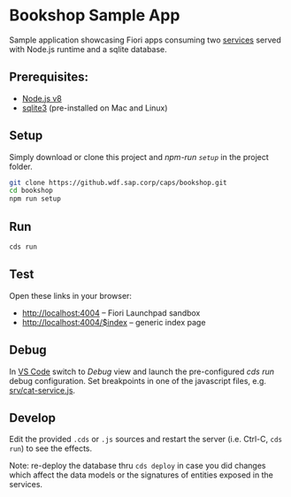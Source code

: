 # Bookshop Sample App

Sample application showcasing Fiori apps consuming two [services](srv/cat-service.cds) served with Node.js runtime and a sqlite database.

## Prerequisites:

* [Node.js v8](https://nodejs.org/en/)
* [sqlite3](https://www.sqlite.org/download.html) (pre-installed on Mac and Linux)


## Setup

Simply download or clone this project and _npm-run `setup`_ in the project folder.

```sh
git clone https://github.wdf.sap.corp/caps/bookshop.git
cd bookshop
npm run setup
```

## Run
```sh
cds run
```

## Test

Open these links in your browser:

* <http://localhost:4004> &ndash; Fiori Launchpad sandbox
* <http://localhost:4004/$index> &ndash; generic index page


## Debug

In [VS Code](https://code.visualstudio.com) switch to _Debug_ view and launch the pre-configured _cds run_ debug configuration. Set breakpoints in one of the javascript files, e.g. [srv/cat-service.js](srv/cat-service.js).


## Develop

Edit the provided `.cds` or `.js` sources and restart the server (i.e. Ctrl-C, `cds run`) to see the effects.

Note: re-deploy the database thru `cds deploy` in case you did changes which affect the data models or the signatures of entities exposed in the services.